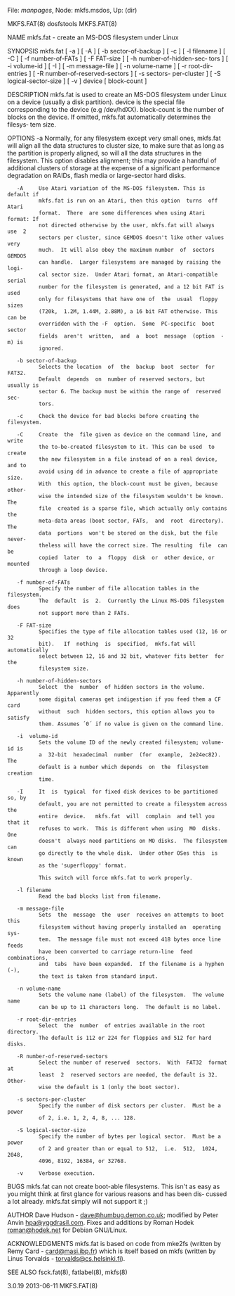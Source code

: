 File: *manpages*,  Node: mkfs.msdos,  Up: (dir)

MKFS.FAT(8)                       dosfstools                       MKFS.FAT(8)



NAME
       mkfs.fat - create an MS-DOS filesystem under Linux

SYNOPSIS
       mkfs.fat [ -a ] [ -A ] [ -b sector-of-backup ] [ -c ] [ -l filename ] [
       -C ] [ -f number-of-FATs ] [ -F FAT-size ] [  -h  number-of-hidden-sec‐
       tors ] [ -i volume-id ] [ -I ] [ -m message-file ] [ -n volume-name ] [
       -r root-dir-entries ] [ -R number-of-reserved-sectors ] [  -s  sectors-
       per-cluster ] [ -S logical-sector-size ] [ -v ] device [ block-count ]

DESCRIPTION
       mkfs.fat is used to create an MS-DOS filesystem under Linux on a device
       (usually a disk partition).  device is the special  file  corresponding
       to  the device (e.g /dev/hdXX).  block-count is the number of blocks on
       the device.  If omitted, mkfs.fat automatically determines the filesys‐
       tem size.

OPTIONS
       -a     Normally,  for  any  filesystem except very small ones, mkfs.fat
              will align all the data structures to cluster size, to make sure
              that  as  long as the partition is properly aligned, so will all
              the data structures in the  filesystem.   This  option  disables
              alignment;  this may provide a handful of additional clusters of
              storage at the expense of a significant performance  degradation
              on RAIDs, flash media or large-sector hard disks.

       -A     Use Atari variation of the MS-DOS filesystem. This is default if
              mkfs.fat is run on an Atari, then this option  turns  off  Atari
              format.  There  are some differences when using Atari format: If
              not directed otherwise by the user, mkfs.fat will always  use  2
              sectors per cluster, since GEMDOS doesn't like other values very
              much.  It will also obey the maximum number  of  sectors  GEMDOS
              can handle.  Larger filesystems are managed by raising the logi‐
              cal sector size.  Under Atari format, an Atari-compatible serial
              number for the filesystem is generated, and a 12 bit FAT is used
              only for filesystems that have one of  the  usual  floppy  sizes
              (720k,  1.2M, 1.44M, 2.88M), a 16 bit FAT otherwise. This can be
              overridden with the -F  option.  Some  PC-specific  boot  sector
              fields  aren't  written,  and  a  boot  message  (option  -m) is
              ignored.

       -b sector-of-backup
              Selects the location  of  the  backup  boot  sector  for  FAT32.
              Default  depends  on  number of reserved sectors, but usually is
              sector 6. The backup must be within the range of  reserved  sec‐
              tors.

       -c     Check the device for bad blocks before creating the filesystem.

       -C     Create  the  file given as device on the command line, and write
              the to-be-created filesystem to it. This can be used  to  create
              the new filesystem in a file instead of on a real device, and to
              avoid using dd in advance to create a file of appropriate  size.
              With  this option, the block-count must be given, because other‐
              wise the intended size of the filesystem wouldn't be known.  The
              file  created is a sparse file, which actually only contains the
              meta-data areas (boot sector, FATs,  and  root  directory).  The
              data  portions  won't be stored on the disk, but the file never‐
              theless will have the correct size. The resulting  file  can  be
              copied  later  to  a  floppy  disk  or  other device, or mounted
              through a loop device.

       -f number-of-FATs
              Specify the number of file allocation tables in the  filesystem.
              The  default  is  2.  Currently the Linux MS-DOS filesystem does
              not support more than 2 FATs.

       -F FAT-size
              Specifies the type of file allocation tables used (12, 16 or  32
              bit).   If  nothing  is  specified,  mkfs.fat will automatically
              select between 12, 16 and 32 bit, whatever fits better  for  the
              filesystem size.

       -h number-of-hidden-sectors
              Select  the  number  of hidden sectors in the volume. Apparently
              some digital cameras get indigestion if you feed them a CF  card
              without  such  hidden sectors, this option allows you to satisfy
              them. Assumes ´0´ if no value is given on the command line.

       -i  volume-id
              Sets the volume ID of the newly created filesystem; volume-id is
              a  32-bit  hexadecimal  number  (for  example,  2e24ec82).   The
              default is a number which depends  on  the  filesystem  creation
              time.

       -I     It  is  typical  for fixed disk devices to be partitioned so, by
              default, you are not permitted to create a filesystem across the
              entire  device.   mkfs.fat  will  complain  and tell you that it
              refuses to work.  This is different when using  MO  disks.   One
              doesn't  always need partitions on MO disks.  The filesystem can
              go directly to the whole disk.  Under other OSes this  is  known
              as the 'superfloppy' format.

              This switch will force mkfs.fat to work properly.

       -l filename
              Read the bad blocks list from filename.

       -m message-file
              Sets  the  message  the  user  receives on attempts to boot this
              filesystem without having properly installed an  operating  sys‐
              tem.  The message file must not exceed 418 bytes once line feeds
              have been converted to carriage return-line  feed  combinations,
              and  tabs  have been expanded.  If the filename is a hyphen (-),
              the text is taken from standard input.

       -n volume-name
              Sets the volume name (label) of the filesystem.  The volume name
              can be up to 11 characters long.  The default is no label.

       -r root-dir-entries
              Select  the  number  of entries available in the root directory.
              The default is 112 or 224 for floppies and 512 for hard disks.

       -R number-of-reserved-sectors
              Select the number of reserved  sectors.  With  FAT32  format  at
              least  2  reserved sectors are needed, the default is 32. Other‐
              wise the default is 1 (only the boot sector).

       -s sectors-per-cluster
              Specify the number of disk sectors per cluster.  Must be a power
              of 2, i.e. 1, 2, 4, 8, ... 128.

       -S logical-sector-size
              Specify the number of bytes per logical sector.  Must be a power
              of 2 and greater than or equal to 512,  i.e.  512,  1024,  2048,
              4096, 8192, 16384, or 32768.

       -v     Verbose execution.

BUGS
       mkfs.fat  can  not  create boot-able filesystems. This isn't as easy as
       you might think at first glance for various reasons and has  been  dis‐
       cussed a lot already.  mkfs.fat simply will not support it ;)

AUTHOR
       Dave  Hudson  -  <dave@humbug.demon.co.uk>;  modified  by  Peter  Anvin
       <hpa@yggdrasil.com>.   Fixes   and    additions    by    Roman    Hodek
       <roman@hodek.net> for Debian GNU/Linux.

ACKNOWLEDGMENTS
       mkfs.fat  is  based  on  code  from  mke2fs  (written  by  Remy  Card -
       <card@masi.ibp.fr>) which is itself based on  mkfs  (written  by  Linus
       Torvalds - <torvalds@cs.helsinki.fi>).

SEE ALSO
       fsck.fat(8), fatlabel(8), mkfs(8)



3.0.19                            2013-06-11                       MKFS.FAT(8)

